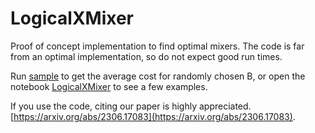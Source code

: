 # LogicalXMixer
Proof of concept implementation to find optimal mixers. The code is far from an optimal implementation, so do not expect good run times.

Run [sample](sample.sh) to get the average cost for randomly chosen B, or open the notebook [LogicalXMixer](LogicalXMixer.ipynb) to see a few examples.

If you use the code, citing our paper is highly appreciated. [https://arxiv.org/abs/2306.17083](https://arxiv.org/abs/2306.17083).
